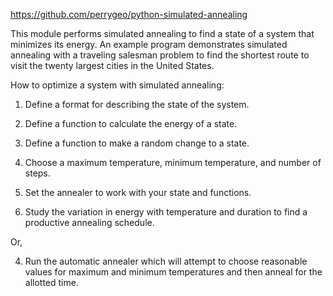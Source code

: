 https://github.com/perrygeo/python-simulated-annealing

This module performs simulated annealing to find a state of a system that
minimizes its energy.
An example program demonstrates simulated annealing with a traveling
salesman problem to find the shortest route to visit the twenty largest
cities in the United States.
 
How to optimize a system with simulated annealing:

1) Define a format for describing the state of the system.

2) Define a function to calculate the energy of a state.

3) Define a function to make a random change to a state.

4) Choose a maximum temperature, minimum temperature, and number of steps.

5) Set the annealer to work with your state and functions.

6) Study the variation in energy with temperature and duration to find a
productive annealing schedule.

Or,

4) Run the automatic annealer which will attempt to choose reasonable values
for maximum and minimum temperatures and then anneal for the allotted time.